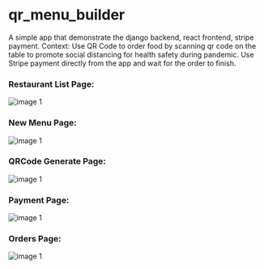 # qr_menu_builder
A simple app that demonstrate the django backend, react frontend, stripe payment.
Context: Use QR Code to order food by scanning qr code on the table to promote social distancing for health safety during pandemic. Use Stripe payment directly from the app and wait for the order to finish.


### Restaurant List Page:
![image 1](https://imgur.com/NbwVqgn.jpg)

### New Menu Page:
![image 1](https://imgur.com/VjT7OBX.jpg)

### QRCode Generate Page:
![image 1](https://imgur.com/kHGotl2.jpg)

### Payment Page:
![image 1](https://imgur.com/iZQgTbK.jpg)

### Orders Page:
![image 1](https://imgur.com/pTRt1b7.jpg)
